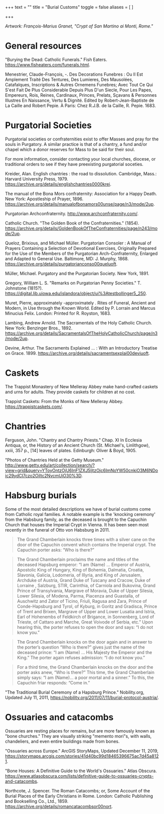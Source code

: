 +++
text = ""
title = "Burial Customs"
toggle = false
aliases = [
]

+++

_Artwork: François-Marius Granet, "Crypt of San Martino ai Monti, Rome."_

# General resources

"Burying the Dead: Catholic Funerals." Fish Eaters. https://www.fisheaters.com/funerals.html.

Menestrier, Claude-François, -. Des Decorations Funebres : Ou Il Est Amplement Traité Des Tentures, Des Lumieres, Des Mausolées, Catafalques, Inscriptions & Autres Ornemens Funebres; Avec Tout Ce Qui S'est Fait De Plus Considerable Depuis Plus D'un Siecle, Pour Les Papes, Empereurs, Rois, Reines, Cardinaux, Princes, Prelats, Sçavans & Personnes Illustres En Naissance, Vertu & Dignité. Edited by Robert-Jean-Baptiste de La Caille and Robert Pepie. À Paris: Chez R.J.B. de la Caille, R. Pepie. 1683.

# Purgatorial Societies 

Purgatorial societies or confraternities exist to offer Masses and pray for the souls in Purgatory. A similar practice is that of a chantry, a fund and/or chapel which a donor reserves for Mass to be said for their soul. 

For more information, consider contacting your local churches, diocese, or traditional orders to see if they have preexisting purgatorial soceties. 

Kreider, Alan. English chantries : the road to dissolution. Cambridge, Mass.: Harvard University Press, 1979. https://archive.org/details/englishchantries0000krei.

The manual of the Bona Mors confraternity: Association for a Happy Death. New York: Apostleship of Prayer, 1896. https://archive.org/details/manualofbonamors00unse/page/n3/mode/2up.

Purgatorian Archconfraternity. http://www.archconfraternity.com/. 

Catholic Church. "The Golden Book of the Confraternities."  (1854). https://archive.org/details/GoldenBookOfTheConfraternities/page/n243/mode/2up.

Queloz, Brixious, and Michael Müller. Purgatorian Consoler : A Manual of Prayers Containing a Selection of Devotional Exercises, Originally Prepared for the Use of the Members of the Purgatorian Arch-Confraternity, Enlarged and Adapted to General Use. Baltimore, MD: J. Murphy, 1868. https://archive.org/details/purgatorianconso00queluoft.

Müller, Michael. Purgatory and the Purgatorian Society. New York, 1891.

Gregory, William L. S. "Remarks on Purgatorian Penny Societies." T. Johnstone  (1815?). https://digital.lib.uiowa.edu/islandora/object/ui%3Atestbollinger5_250.

Muret, Pierre, approximately -approximately . Rites of Funeral, Ancient and Modern, in Use through the Known World. Edited by P. Lorrain and Marcus Minucius Felix. London: Printed for R. Royston, 1683.

Lambing, Andrew Arnold. The Sacramentals of the Holy Catholic Church. New York: Benzinger Bros., 1892. https://archive.org/details/SacramentalsOfTheHolyCatholicChurch/page/n3/mode/2up.

Devine, Arthur. The Sacraments Explained ... : With an Introductory Treatise on Grace. 1899. https://archive.org/details/sacramentsexplai00deviuoft.

# Caskets 

The Trappist Monastery of New Melleray Abbey make hand-crafted caskets and urns for adults. They provide caskets for children at no cost. 

Trappist Caskets: From the Monks of New Melleray Abbey. https://trappistcaskets.com/.

# Chantries 

Ferguson, John. "Chantry and Chantry Priests." Chap. XI In Ecclesia Antiqua, or, the History of an Ancient Church (St. Michael's, Linlithgow), xxiii, 357 p., [14] leaves of plates. Edinburgh: Oliver & Boyd, 1905.

"Photos of Chantries Held at the Getty Museum." http://www.getty.edu/art/collection/search/?view=grid&query=YToyOntzOjU6InF1ZXJ5IjtzOjc6ImNoYW50cnkiO3M6NDoic29ydCI7czo2OiItc2NvcmUiO30%3D.

# Habsburg burials

Some of the most detailed descriptions we have of burial customs come from Catholic royal families. A notable example is the 'knocking ceremony' from the Habsburg family, as the deceased is brought to the Capuchin Church that houses the Imperial Crypt in Vienna. It has been seen most recently in the funeral of Otto von Habsburg in 2011. 

> The Grand Chamberlain knocks three times with a silver cane on the door of the Capuchin convent which contains the Imperial crypt. The Capuchin porter asks: “Who is there?”

> The Grand Chamberlain proclaims the name and titles of the deceased Hapsburg emperor: “I am (Name) … Emperor of Austria, Apostolic King of Hungary, King of Bohemia, Dalmatia, Croatia, Slavonia, Galicia, Lodomeria, of Illyria, and King of Jerusalem, Archduke of Austria, Grand Duke of Tuscany and Cracow, Duke of Lorraine , Salzburg, STIR, Carinthia, of Carniola and Bukovina, Grand Prince of Transylvania, Margrave of Moravia, Duke of Upper Silesia, Lower Silesia, of Modena, Parma, Piacenza and Guastalla, of Auschwitz and Zator of Ticino, Friuli, Ragusa and Zara, Prince of Conde-Hapsburg and Tyrol, of Kyburg, in Goritz and Gradisca, Prince of Trent and Brixen, Margrave of Upper and Lower Lusatia and Istria, Earl of Hohenembs of Feldkirch of Brigance, in Sonnenberg, Lord of Trieste, of Cattaro and Marche, Great Voivode of Serbia, etc.” Upon hearing this, the porter refuses to open the door and says: “I do not know you.”

> The Grand Chamberlain knocks on the door again and in answer to the porter’s question “Who is there?” gives just the name of the deceased prince: “I am (Name) … His Majesty the Emperor and the King.” The porter again refuses admission: “I do not know you.”

> For a third time, the Grand Chamberlain knocks on the door and the porter asks anew, “Who is there?” This time, the Grand Chamberlain simply says: “I am (Name)… a poor mortal and a sinner.” To this, the Capuchin friar responds: “Come in.”

"The Traditional Burial Ceremony of a Hapsburg Prince." Nobility.org, Updated July 11, 2011, https://nobility.org/2011/07/11/burial-protocol-austria/.

# Ossuaries and catacombs

Ossuaries are resting places for remains, but are more famously known as "bone churches." They are visually striking "memento mori"s, with walls, chandeliers, and even entire buildings made from bones. 

"Ossuaries across Europe." ArcGIS StoryMaps, Updated December 11, 2019, https://storymaps.arcgis.com/stories/41d40bc99d18465396675ac7d45a8121.

"Bone Houses: A Definitive Guide to the World's Ossuaries." Atlas Obscura. https://www.atlasobscura.com/lists/definitive-guide-to-ossuaries-crypts-and-catacombs.

Northcote, J. Spencer. The Roman Catacombs; or, Some Account of the Burial Places of the Early Christians in Rome. London: Catholic Publishing and Bookselling Co., Ltd., 1859. https://archive.org/details/romancatacombsor00nort.


